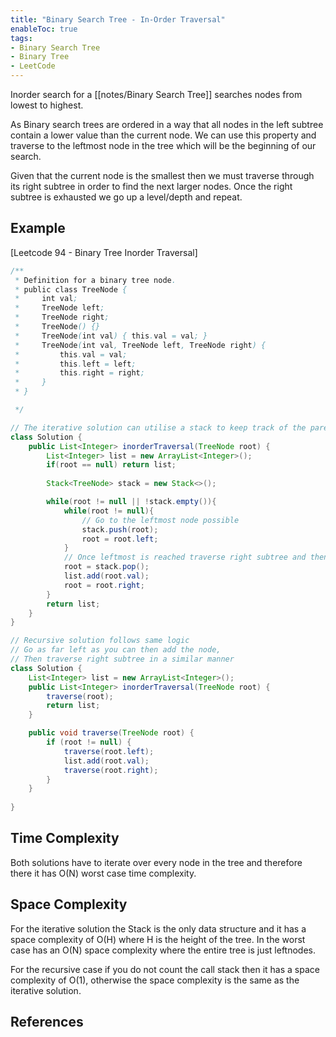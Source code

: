 ```yaml
---
title: "Binary Search Tree - In-Order Traversal"
enableToc: true
tags:
- Binary Search Tree
- Binary Tree
- LeetCode
---
```


Inorder search for a [[notes/Binary Search Tree]] searches nodes from lowest to highest.

As Binary search trees are ordered in a way that all nodes in the left subtree contain a lower value than the current node. We can use this property and traverse to the leftmost node in the tree which will be the beginning of our search.

Given that the current node is the smallest then we must traverse through its right subtree in order to find the next larger nodes. Once the right subtree is exhausted we go up a level/depth and repeat.


## Example
[Leetcode 94 - Binary Tree Inorder Traversal] 
```java {title=Leetcode 94}
/**
 * Definition for a binary tree node.
 * public class TreeNode {
 *     int val;
 *     TreeNode left;
 *     TreeNode right;
 *     TreeNode() {}
 *     TreeNode(int val) { this.val = val; }
 *     TreeNode(int val, TreeNode left, TreeNode right) {
 *         this.val = val;
 *         this.left = left;
 *         this.right = right;
 *     }
 * }

 */

// The iterative solution can utilise a stack to keep track of the parent nodes
class Solution {
    public List<Integer> inorderTraversal(TreeNode root) {
        List<Integer> list = new ArrayList<Integer>();
        if(root == null) return list;
  
        Stack<TreeNode> stack = new Stack<>();

        while(root != null || !stack.empty()){
            while(root != null){
                // Go to the leftmost node possible
                stack.push(root);
                root = root.left;
            }
            // Once leftmost is reached traverse right subtree and then repeat
            root = stack.pop();
            list.add(root.val);
            root = root.right;
        }
        return list;
    }
}

// Recursive solution follows same logic
// Go as far left as you can then add the node,
// Then traverse right subtree in a similar manner
class Solution {
    List<Integer> list = new ArrayList<Integer>();
    public List<Integer> inorderTraversal(TreeNode root) {
        traverse(root);
        return list;
    }

    public void traverse(TreeNode root) {
        if (root != null) {
            traverse(root.left);
            list.add(root.val);
            traverse(root.right);
        }
    }
        
}
```

## Time Complexity
Both solutions have to iterate over every node in the tree and therefore there it has O(N) worst case time complexity. 

## Space Complexity
For the iterative solution the Stack is the only data structure and it has a space complexity of O(H) where H is the height of the tree. In the worst case has an O(N) space complexity where the entire tree is just leftnodes. 

For the recursive case if you do not count the call stack then it has a space complexity of O(1), otherwise the space complexity is the same as the iterative solution. 

## References